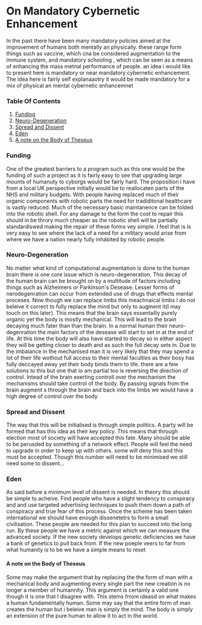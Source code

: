 # On Mandatory Cybernetic Enhancement

In the past there have been many mandatory policies aimed at the improvement of humans both mentally an physically. these range form things such as vaccine, which cna be considered augmentation to the immune system, and mandatory schooling , which can be seen as a means of enhancing the mass metnal performance of people. an idea i would like to present here is mandatory or near mandatory cybernetic enhancement. The idea here is fairly self explanaaotry it would be made mandatory for a mix of physical an mental cybernetic enhancemnet

### Table Of Contents

1. [Funding](#funding)
2. [Neuro-Degeneration](#neuro-degeneration)
3. [Spread and Dissent](#spread-and-dissent)
1. [Eden](#eden)
1. [A note on the Body of Theseus ](#a-note-on-the-body-of-theseus)  

### Funding

One of the greatest barriers to a program such as this one would be the funding of such a project as it is fairly easy to see that upgrading large mounts of humanuty to cyborgs would be fairly hard. The proposition i have from a local UK perspective initially would be to reallocaten parts of the NHS and military budgets. With people having replaced much of their organic components with robotic parts the need for tradiditonal healthcare is vastly reduced. Much of the necessary basic maintanence can be folded into the robotic shell. For any damage to the form the cost to repair this should in be throry much cheaper as the robotic shell will be partially standardiswed making the repair of these forms vey simple. I feel that is is very easy to see where the lack of a need for a military would arise from where we have a nation nearly fully inhabited by robotic people.

### Neuro-Degeneration
No matter what kind of computational augmentation is done to the human brain there is one core issue which is neuro-degeneration. This decay of the human brain can be brought on by a multitude of factors including things such as Alzheimers or Parkinson's Desease. Lesser forms of nerodegenration can occur from extended use of drugs that effects mental proceses. Now though we can replace limbs this meachnaical limbs I do not beleive it correct to fully replace the mind but only to augment it(I may touch on this later). This means that the brain says essentailly purely organic yet the body is mostly mechanical. This will lead to the brain decaying much fater than than the brain. In a normal human their neuro-degenration the main factors of the desease will start to set in at the end of life. At this time the body will also have started to decay so in either aspect they will be getting closer to death and as such the full decay sets in. Due to the imbalance in the mechanised man it is very likely that they may spend a lot of their life wothout full access to their mental faculties as their bosy has fully deccayed away yet their body binds them to life. there are a few solutions to this but one that io am partial too is reversing the direction of control. Intead of the brain exerting controll over the mechanism the mechanisms should take control of the body. By passing signals from the brain augment s through the brain and back into the limbs we would have a high degree of control over the body

### Spread and Dissent

The way that this will be initialised is through simple politics. A party will be formed that has this idea as their key policy. This means that through election most of society will have accepted this fate. Many should be able to be perusded by something of a network effect. People will feel the need to upgrade in order to keep up with others. some will deny this and this must be accepted. Though this number will need to be minimised we still need some to dissent...

### Eden

As said before a minimum level of dissent is needed. In theory this should be simple to acheive. Find people who have a slight tendency to conspiracy and and use targeted advertising techniques to push them down a path of conspiracy and true fear of this process. Once the scheme has been taken international we should have enough dissenetetrs to form a small civilisation. These people are needed for this plan to succeed into the long run. By these people we have a metric against which we can measure the advanced society. If the new society develops genetic deficiencies we have a bank of genetics to pull back from. If the new poeple veers to far from what humanity is to be we have a simple means to reset

#### A note on the Body of Theseus 

Some may make the argument that by replacing the the form of man with a mechanical body and augmenting every single part the new creation is no longer a member of humannity. This argument is certainly a valid one though it is one that I disagree with. This stems frrom ideasd on what makes a human fundamentally human. Some may say that the entire form of man creates the human but i beleive man is simply the mind. The body is simply an extension of the pure human to allow it to act in the world.  